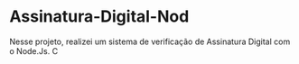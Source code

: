 # Assinatura-Digital-Nod
Nesse projeto, realizei um sistema de verificação de Assinatura Digital com o Node.Js. C
